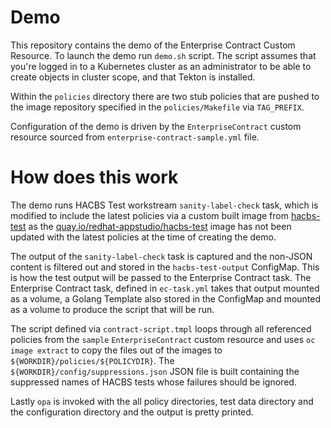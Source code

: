 # Demo

This repository contains the demo of the Enterprise Contract Custom Resource.
To launch the demo run `demo.sh` script. The script assumes that you're
logged in to a Kubernetes cluster as an administrator to be able to create
objects in cluster scope, and that Tekton is installed.

Within the `policies` directory there are two stub policies that are pushed
to the image repository specified in the `policies/Makefile` via `TAG_PREFIX`.

Configuration of the demo is driven by the `EnterpriseContract` custom resource
sourced from `enterprise-contract-sample.yml` file.

# How does this work

The demo runs HACBS Test workstream `sanity-label-check` task, which is
modified to include the latest policies via a custom built image from
[hacbs-test](https://github.com/redhat-appstudio/hacbs-test) as the
[quay.io/redhat-appstudio/hacbs-test](https://quay.io/repository/redhat-appstudio/hacbs-test)
image has not been updated with the latest policies at the time of creating
the demo.

The output of the `sanity-label-check` task is captured and the non-JSON
content is filtered out and stored in the `hacbs-test-output` ConfigMap.
This is how the test output will be passed to the Enterprise Contract task.
The Enterprise Contract task, defined in `ec-task.yml` takes that output
mounted as a volume, a Golang Template also stored in the ConfigMap and mounted
as a volume to produce the script that will be run.

The script defined via `contract-script.tmpl` loops through all referenced
policies from the `sample` `EnterpriseContract` custom resource and uses
`oc image extract` to copy the files out of the images to
`${WORKDIR}/policies/${POLICYDIR}`. The `${WORKDIR}/config/suppressions.json`
JSON file is built containing the suppressed names of HACBS tests whose failures
should be ignored.

Lastly `opa` is invoked with the all policy directories, test data directory
and the configuration directory and the output is pretty printed.
